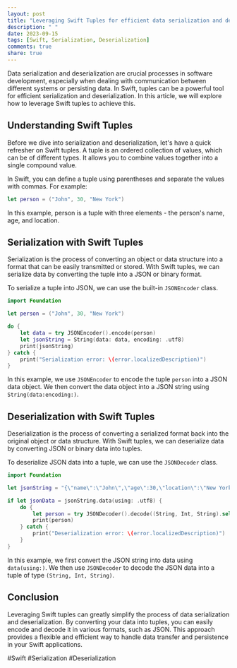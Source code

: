 ```yaml
---
layout: post
title: "Leveraging Swift Tuples for efficient data serialization and deserialization."
description: " "
date: 2023-09-15
tags: [Swift, Serialization, Deserialization]
comments: true
share: true
---
```


Data serialization and deserialization are crucial processes in software development, especially when dealing with communication between different systems or persisting data. In Swift, tuples can be a powerful tool for efficient serialization and deserialization. In this article, we will explore how to leverage Swift tuples to achieve this.

## Understanding Swift Tuples

Before we dive into serialization and deserialization, let's have a quick refresher on Swift tuples. A tuple is an ordered collection of values, which can be of different types. It allows you to combine values together into a single compound value.

In Swift, you can define a tuple using parentheses and separate the values with commas. For example:

```swift
let person = ("John", 30, "New York")
```

In this example, person is a tuple with three elements - the person's name, age, and location.

## Serialization with Swift Tuples

Serialization is the process of converting an object or data structure into a format that can be easily transmitted or stored. With Swift tuples, we can serialize data by converting the tuple into a JSON or binary format.

To serialize a tuple into JSON, we can use the built-in `JSONEncoder` class. 

```swift
import Foundation

let person = ("John", 30, "New York")

do {
    let data = try JSONEncoder().encode(person)
    let jsonString = String(data: data, encoding: .utf8)
    print(jsonString)
} catch {
    print("Serialization error: \(error.localizedDescription)")
}
```

In this example, we use `JSONEncoder` to encode the tuple `person` into a JSON data object. We then convert the data object into a JSON string using `String(data:encoding:)`.

## Deserialization with Swift Tuples

Deserialization is the process of converting a serialized format back into the original object or data structure. With Swift tuples, we can deserialize data by converting JSON or binary data into tuples.

To deserialize JSON data into a tuple, we can use the `JSONDecoder` class.

```swift
import Foundation

let jsonString = "{\"name\":\"John\",\"age\":30,\"location\":\"New York\"}"

if let jsonData = jsonString.data(using: .utf8) {
    do {
        let person = try JSONDecoder().decode((String, Int, String).self, from: jsonData)
        print(person)
    } catch {
        print("Deserialization error: \(error.localizedDescription)")
    }
}
```

In this example, we first convert the JSON string into data using `data(using:)`. We then use `JSONDecoder` to decode the JSON data into a tuple of type `(String, Int, String)`.

## Conclusion

Leveraging Swift tuples can greatly simplify the process of data serialization and deserialization. By converting your data into tuples, you can easily encode and decode it in various formats, such as JSON. This approach provides a flexible and efficient way to handle data transfer and persistence in your Swift applications.

#Swift #Serialization #Deserialization